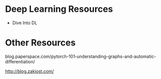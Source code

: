 # Deep Learning Resources
- Dive Into DL


# Other Resources


blog.paperspace.com/pytorch-101-understanding-graphs-and-automatic-differentiation/

http://blog.zakjost.com/
